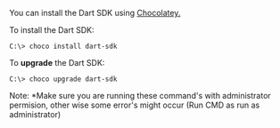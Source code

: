 You can install the Dart SDK using [Chocolatey.][Chocolatey]

To install the Dart SDK:

```terminal
C:\> choco install dart-sdk
```

To **upgrade** the Dart SDK:

```terminal
C:\> choco upgrade dart-sdk
```
Note: *Make sure you are running these command's with administrator permision, other wise some error's might occur (Run CMD as run as administrator)


[Chocolatey]: https://chocolatey.org
